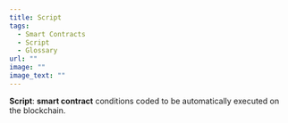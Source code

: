 ```yaml
---
title: Script
tags:
  - Smart Contracts
  - Script
  - Glossary
url: ""
image: ""
image_text: ""
---
```


**Script**: **smart contract** conditions coded to be automatically executed on the blockchain.
